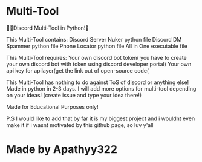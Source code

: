 # Multi-Tool
🕵️‍♀️Discord Multi-Tool in Python!💼

This Multi-Tool contains: 
  Discord Server Nuker python file
  Discord DM Spammer python file
  Phone Locator python file
  All in One executable file

This Multi-Tool requires:
  Your own discord bot token( you have to create your own discord bot with token using discord developer portal)
  Your own api key for apilayer(get the link out of open-source code(



This Multi-Tool has nothing to do against ToS of discord or anything else! 
Made in python in 2-3 days. I will add more options for multi-tool depending on your ideas! (create issue and type your idea there!)

Made for Educational Purposes only!



P.S I would like to add that by far it is my biggest project and i wouldnt even make it if i wasnt motivated by this github page, so luv y'all
# Made by Apathyy322

